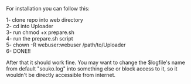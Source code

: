For installation you can follow this:

1- clone repo into web directory<br />
2- cd into Uploader<br />
3- run chmod +x prepare.sh<br />
4- run the prepare.sh script<br />
5- chown -R webuser:webuser /path/to/Uploader<br />
6- DONE!!

After that it should work fine. You may want to change the $logfile's name from default "souko.log" into something else or block access to it, so it wouldn't be directly accessible from internet.

